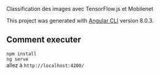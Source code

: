 Classification des images avec TensorFlow.js et Mobilenet

This project was generated with [Angular CLI](https://github.com/angular/angular-cli) version 8.0.3.

## Comment executer

`npm install`   
`ng serve`   
allez à `http://localhost:4200/`

